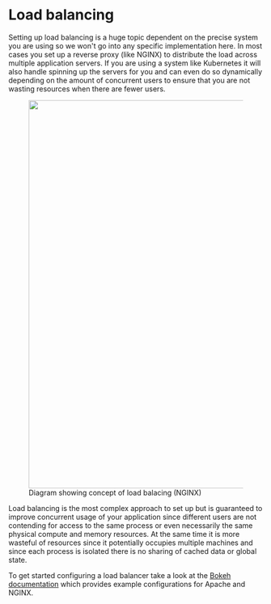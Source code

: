 # Load balancing

Setting up load balancing is a huge topic dependent on the precise system you are using so we won't go into any specific implementation here. In most cases you set up a reverse proxy (like NGINX) to distribute the load across multiple application servers. If you are using a system like Kubernetes it will also handle spinning up the servers for you and can even do so dynamically depending on the amount of concurrent users to ensure that you are not wasting resources when there are fewer users.

<figure>
<img src="https://www.nginx.com/wp-content/uploads/2014/07/what-is-load-balancing-diagram-NGINX-1024x518.png" width="768"></img>
<figcaption>Diagram showing concept of load balacing (NGINX)</figcaption>
</figure>

Load balancing is the most complex approach to set up but is guaranteed to improve concurrent usage of your application since different users are not contending for access to the same process or even necessarily the same physical compute and memory resources. At the same time it is more wasteful of resources since it potentially occupies multiple machines and since each process is isolated there is no sharing of cached data or global state.

To get started configuring a load balancer take a look at the [Bokeh documentation](https://docs.bokeh.org/en/latest/docs/user_guide/server/deploy.html#load-balancing) which provides example configurations for Apache and NGINX.
